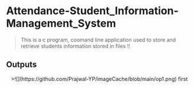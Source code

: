 # Attendance-Student_Information-Management_System

>This is a c program, coomand line application used to store and retrieve students information stored in files !!

## Outputs


<p align="center">
  >![](https://github.com/Prajwal-YP/imageCache/blob/main/op1.png)
  first
</p>

